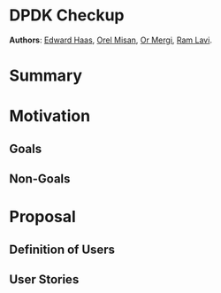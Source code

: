 DPDK Checkup
=

**Authors**: [Edward Haas](https://github.com/eddev), [Orel Misan](https://github.com/orelmisan), [Or Mergi](https://github.com/ormergi), [Ram Lavi](https://github.com/RamLavi).

# Summary

# Motivation

## Goals

## Non-Goals

# Proposal

## Definition of Users

## User Stories

